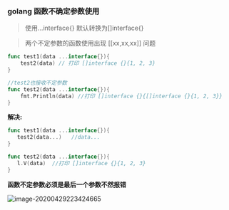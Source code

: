 ### golang 函数不确定参数使用

> 使用...interface{} 默认转换为[]interface{}

> 两个不定参数的函数使用出现 [[xx,xx,xx]] 问题

```go
func test1(data ...interface{}){
	test2(data) // 打印 []interface {}{1, 2, 3}
}

//test2也接收不定参数
func test2(data ...interface{}){
	fmt.Println(data) //打印 []interface {}{[]interface {}{1, 2, 3}}
}
```

**解决:**

```go
func test1(data ...interface{}){
   test2(data...)   //data...
}

func test2(data ...interface{}){
   l.V(data)  //打印 []interface {}{1, 2, 3}
}
```

**函数不定参数必须是最后一个参数不然报错**

![image-20200429223424665](C:\Users\dell\AppData\Roaming\Typora\typora-user-images\image-20200429223424665.png)